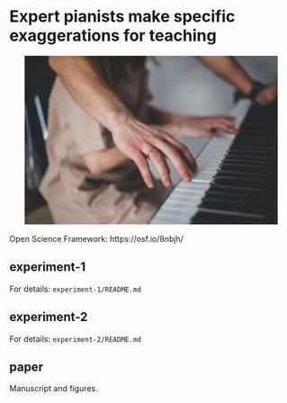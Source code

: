 # Expert pianists make specific exaggerations for teaching

<p align="center">
  <img height="300" src="music_teaching.jpg">
</p>
Open Science Framework: https://osf.io/8nbjh/

## experiment-1
For details: `experiment-1/README.md`

## experiment-2
For details: `experiment-2/README.md`

## paper
Manuscript and figures.
